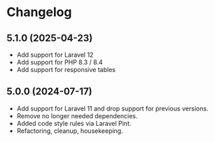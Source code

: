 # Changelog

## 5.1.0 (2025-04-23)

* Add support for Laravel 12
* Add support for PHP 8.3 / 8.4
* Add support for responsive tables

## 5.0.0 (2024-07-17)

* Add support for Laravel 11 and drop support for previous versions.
* Remove no longer needed dependencies.
* Added code style rules via Laravel Pint.
* Refactoring, cleanup, housekeeping.
